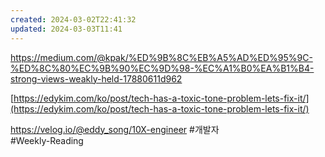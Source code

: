 ```yaml
---
created: 2024-03-02T22:41:32
updated: 2024-03-03T11:41
---
```

https://medium.com/@kpak/%ED%9B%8C%EB%A5%AD%ED%95%9C-%ED%8C%80%EC%9B%90%EC%9D%98-%EC%A1%B0%EA%B1%B4-strong-views-weakly-held-17880611d962

[https://edykim.com/ko/post/tech-has-a-toxic-tone-problem-lets-fix-it/](https://edykim.com/ko/post/tech-has-a-toxic-tone-problem-lets-fix-it/)

https://velog.io/@eddy_song/10X-engineer
#개발자  
#Weekly-Reading 
